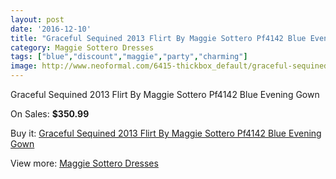 ```yaml
---
layout: post
date: '2016-12-10'
title: "Graceful Sequined 2013 Flirt By Maggie Sottero Pf4142 Blue Evening Gown"
category: Maggie Sottero Dresses
tags: ["blue","discount","maggie","party","charming"]
image: http://www.neoformal.com/6415-thickbox_default/graceful-sequined-2013-flirt-by-maggie-sottero-pf4142-blue-evening-gown.jpg
---
```

Graceful Sequined 2013 Flirt By Maggie Sottero Pf4142 Blue Evening Gown

On Sales: **$350.99**
<a href="https://www.neoformal.com/en/maggie-sottero-dresses/2334-graceful-sequined-2013-flirt-by-maggie-sottero-pf4142-blue-evening-gown.html"><amp-img layout="responsive" width="600" height="600" src="//www.neoformal.com/6415-thickbox_default/graceful-sequined-2013-flirt-by-maggie-sottero-pf4142-blue-evening-gown.jpg" alt="Graceful Sequined 2013 Flirt By Maggie Sottero Pf4142 Blue Evening Gown 0" /></a>
<a href="https://www.neoformal.com/en/maggie-sottero-dresses/2334-graceful-sequined-2013-flirt-by-maggie-sottero-pf4142-blue-evening-gown.html"><amp-img layout="responsive" width="600" height="600" src="//www.neoformal.com/6417-thickbox_default/graceful-sequined-2013-flirt-by-maggie-sottero-pf4142-blue-evening-gown.jpg" alt="Graceful Sequined 2013 Flirt By Maggie Sottero Pf4142 Blue Evening Gown 1" /></a>
<a href="https://www.neoformal.com/en/maggie-sottero-dresses/2334-graceful-sequined-2013-flirt-by-maggie-sottero-pf4142-blue-evening-gown.html"><amp-img layout="responsive" width="600" height="600" src="//www.neoformal.com/6416-thickbox_default/graceful-sequined-2013-flirt-by-maggie-sottero-pf4142-blue-evening-gown.jpg" alt="Graceful Sequined 2013 Flirt By Maggie Sottero Pf4142 Blue Evening Gown 2" /></a>

Buy it: [Graceful Sequined 2013 Flirt By Maggie Sottero Pf4142 Blue Evening Gown](https://www.neoformal.com/en/maggie-sottero-dresses/2334-graceful-sequined-2013-flirt-by-maggie-sottero-pf4142-blue-evening-gown.html "Graceful Sequined 2013 Flirt By Maggie Sottero Pf4142 Blue Evening Gown")

View more: [Maggie Sottero Dresses](https://www.neoformal.com/en/19-maggie-sottero-dresses "Maggie Sottero Dresses")
